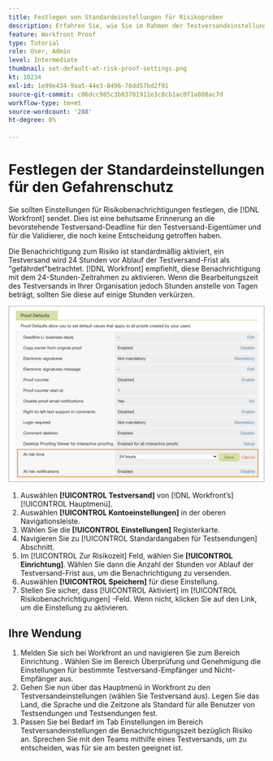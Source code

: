 ```yaml
---
title: Festlegen von Standardeinstellungen für Risikoproben
description: Erfahren Sie, wie Sie im Rahmen der Testversandeinstellungen die Standardeinstellungen für Benachrichtigungen beim Testen von Risiken festlegen.
feature: Workfront Proof
type: Tutorial
role: User, Admin
level: Intermediate
thumbnail: set-default-at-risk-proof-settings.png
kt: 10234
exl-id: 1e99e434-9aa5-44e3-8496-76dd57bd2f91
source-git-commit: c06dcc985c3b63781911e3c8cb1ac0f1a888ac7d
workflow-type: tm+mt
source-wordcount: '288'
ht-degree: 0%

---
```


# Festlegen der Standardeinstellungen für den Gefahrenschutz

Sie sollten Einstellungen für Risikobenachrichtigungen festlegen, die [!DNL Workfront] sendet. Dies ist eine behutsame Erinnerung an die bevorstehende Testversand-Deadline für den Testversand-Eigentümer und für die Validierer, die noch keine Entscheidung getroffen haben.

Die Benachrichtigung zum Risiko ist standardmäßig aktiviert, ein Testversand wird 24 Stunden vor Ablauf der Testversand-Frist als &quot;gefährdet&quot;betrachtet. [!DNL Workfront] empfiehlt, diese Benachrichtigung mit dem 24-Stunden-Zeitrahmen zu aktivieren. Wenn die Bearbeitungszeit des Testversands in Ihrer Organisation jedoch Stunden anstelle von Tagen beträgt, sollten Sie diese auf einige Stunden verkürzen.

![Testversandeinstellungen für Risikobenachrichtigungen](assets/proof-system-setups-at-risk-default-1.png)

1. Auswählen **[!UICONTROL Testversand]** von [!DNL Workfront’s] [!UICONTROL Hauptmenü].
1. Auswählen **[!UICONTROL Kontoeinstellungen]** in der oberen Navigationsleiste.
1. Wählen Sie die **[!UICONTROL Einstellungen]** Registerkarte.
1. Navigieren Sie zu [!UICONTROL Standardangaben für Testsendungen] Abschnitt.
1. Im [!UICONTROL Zur Risikozeit] Feld, wählen Sie **[!UICONTROL Einrichtung]**. Wählen Sie dann die Anzahl der Stunden vor Ablauf der Testversand-Frist aus, um die Benachrichtigung zu versenden.
1. Auswählen **[!UICONTROL Speichern]** für diese Einstellung.
1. Stellen Sie sicher, dass [!UICONTROL Aktiviert] im [!UICONTROL Risikobenachrichtigungen] -Feld. Wenn nicht, klicken Sie auf den Link, um die Einstellung zu aktivieren.

## Ihre Wendung

1. Melden Sie sich bei Workfront an und navigieren Sie zum Bereich Einrichtung . Wählen Sie im Bereich Überprüfung und Genehmigung die Einstellungen für bestimmte Testversand-Empfänger und Nicht-Empfänger aus.
1. Gehen Sie nun über das Hauptmenü in Workfront zu den Testversandeinstellungen (wählen Sie Testversand aus). Legen Sie das Land, die Sprache und die Zeitzone als Standard für alle Benutzer von Testsendungen und Testsendungen fest.
1. Passen Sie bei Bedarf im Tab Einstellungen im Bereich Testversandeinstellungen die Benachrichtigungszeit bezüglich Risiko an. Sprechen Sie mit den Teams mithilfe eines Testversands, um zu entscheiden, was für sie am besten geeignet ist.

<!--
Lean More URLs
-->

